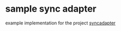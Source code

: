 
# sample sync adapter

  example implementation for the project [syncadapter](https://github.com/sankarvj/syncadapter)



